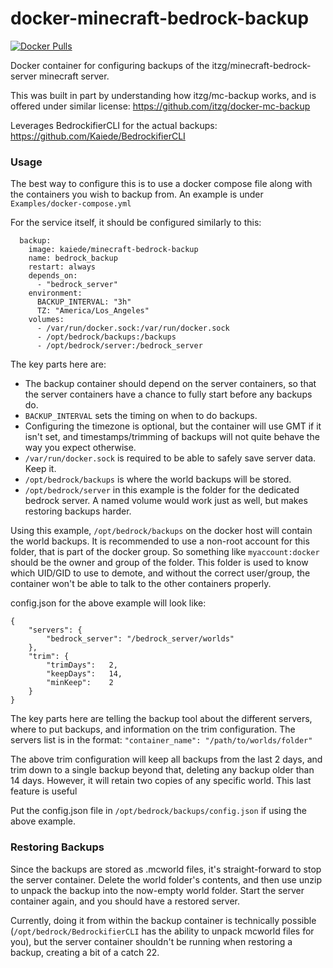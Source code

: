 # docker-minecraft-bedrock-backup

[![Docker Pulls](https://img.shields.io/docker/pulls/kaiede/minecraft-bedrock-backup.svg)](https://hub.docker.com/r/kaiede/minecraft-bedrock-backup)


Docker container for configuring backups of the itzg/minecraft-bedrock-server minecraft server.

This was built in part by understanding how itzg/mc-backup works, and is offered under similar license: https://github.com/itzg/docker-mc-backup 

Leverages BedrockifierCLI for the actual backups: https://github.com/Kaiede/BedrockifierCLI

### Usage

The best way to configure this is to use a docker compose file along with the containers you wish to backup from. An example is under `Examples/docker-compose.yml`

For the service itself, it should be configured similarly to this:

```
  backup:
    image: kaiede/minecraft-bedrock-backup
    name: bedrock_backup
    restart: always
    depends_on:
      - "bedrock_server"
    environment:
      BACKUP_INTERVAL: "3h"
      TZ: "America/Los_Angeles"
    volumes:
      - /var/run/docker.sock:/var/run/docker.sock
      - /opt/bedrock/backups:/backups
      - /opt/bedrock/server:/bedrock_server
```

The key parts here are:
* The backup container should depend on the server containers, so that the server containers have a chance to fully start before any backups do.
* `BACKUP_INTERVAL` sets the timing on when to do backups. 
* Configuring the timezone is optional, but the container will use GMT if it isn't set, and timestamps/trimming of backups will not quite behave the way you expect otherwise.
* `/var/run/docker.sock` is required to be able to safely save server data. Keep it.
* `/opt/bedrock/backups` is where the world backups will be stored.
* `/opt/bedrock/server` in this example is the folder for the dedicated bedrock server. A named volume would work just as well, but makes restoring backups harder.

Using this example, `/opt/bedrock/backups` on the docker host will contain the world backups. It is recommended to use a non-root account for this folder, that is part of the docker group. So something like `myaccount:docker` should be the owner and group of the folder. This folder is used to know which UID/GID to use to demote, and without the correct user/group, the container won't be able to talk to the other containers properly. 

config.json for the above example will look like:

```
{
    "servers": {
        "bedrock_server": "/bedrock_server/worlds"
    },
    "trim": {
        "trimDays":   2,
        "keepDays":   14,
        "minKeep":    2
    }
}
```

The key parts here are telling the backup tool about the different servers, where to put backups, and information on the trim configuration. The servers list is in the format: `"container_name": "/path/to/worlds/folder"`

The above trim configuration will keep all backups from the last 2 days, and trim down to a single backup beyond that, deleting any backup older than 14 days. However, it will retain two copies of any specific world. This last feature is useful

Put the config.json file in `/opt/bedrock/backups/config.json` if using the above example. 

### Restoring Backups

Since the backups are stored as .mcworld files, it's straight-forward to stop the server container. Delete the world folder's contents, and then use unzip to unpack the backup into the now-empty world folder. Start the server container again, and you should have a restored server.

Currently, doing it from within the backup container is technically possible (`/opt/bedrock/BedrockifierCLI` has the ability to unpack mcworld files for you), but the server container shouldn't be running when restoring a backup, creating a bit of a catch 22. 

